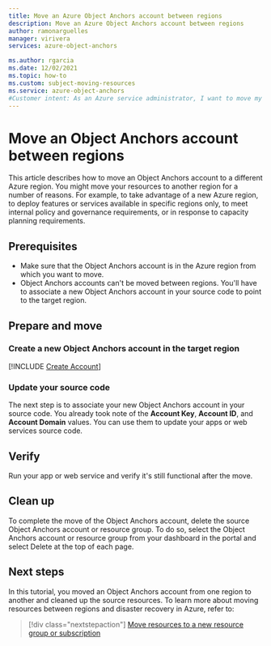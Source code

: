 ```yaml
---
title: Move an Azure Object Anchors account between regions
description: Move an Azure Object Anchors account between regions
author: ramonarguelles
manager: virivera
services: azure-object-anchors

ms.author: rgarcia
ms.date: 12/02/2021
ms.topic: how-to
ms.custom: subject-moving-resources
ms.service: azure-object-anchors
#Customer intent: As an Azure service administrator, I want to move my service resources to another Azure region.
---
```


# Move an Object Anchors account between regions

This article describes how to move an Object Anchors account to a different Azure region. You might move your resources to another region for a number of reasons. For example, to take advantage of a new Azure region, to deploy features or services available in specific regions only, to meet internal policy and governance requirements, or in response to capacity planning requirements.

## Prerequisites

* Make sure that the Object Anchors account is in the Azure region from which you want to move.
* Object Anchors accounts can't be moved between regions. You'll have to associate a new Object Anchors account in your source code to point to the target region.

## Prepare and move

### Create a new Object Anchors account in the target region

[!INCLUDE [Create Account](../../../includes/object-anchors-get-started-create-account.md)]

### Update your source code

The next step is to associate your new Object Anchors account in your source code. You already took note of the **Account Key**, **Account ID**, and **Account Domain** values. You can use them to update your apps or web services source code.

## Verify

Run your app or web service and verify it's still functional after the move.

## Clean up

To complete the move of the Object Anchors account, delete the source Object Anchors account or resource group. To do so, select the Object Anchors account or resource group from your dashboard in the portal and select Delete at the top of each page.

## Next steps

In this tutorial, you moved an Object Anchors account from one region to another and cleaned up the source resources. To learn more about moving resources between regions and disaster recovery in Azure, refer to:

> [!div class="nextstepaction"]
> [Move resources to a new resource group or subscription](../../azure-resource-manager/management/move-resource-group-and-subscription.md)